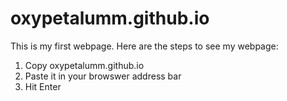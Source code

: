 # oxypetalumm.github.io
This is my first webpage.
Here are the steps to see my webpage:
1. Copy oxypetalumm.github.io
2. Paste it in your browswer address bar
3. Hit Enter
